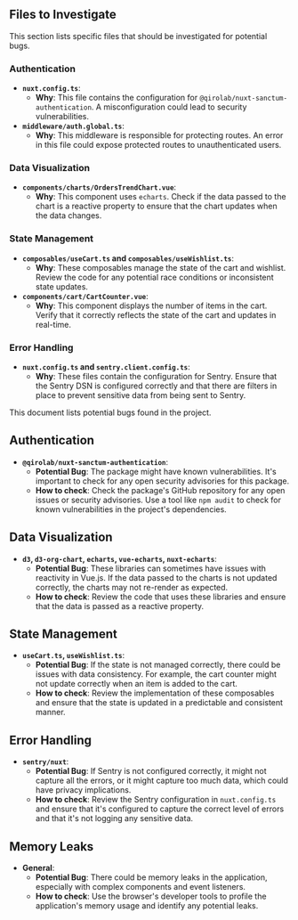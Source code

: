 
## Files to Investigate

This section lists specific files that should be investigated for potential bugs.

### Authentication

*   **`nuxt.config.ts`**: 
    *   **Why**: This file contains the configuration for `@qirolab/nuxt-sanctum-authentication`. A misconfiguration could lead to security vulnerabilities.
*   **`middleware/auth.global.ts`**: 
    *   **Why**: This middleware is responsible for protecting routes. An error in this file could expose protected routes to unauthenticated users.

### Data Visualization

*   **`components/charts/OrdersTrendChart.vue`**: 
    *   **Why**: This component uses `echarts`. Check if the data passed to the chart is a reactive property to ensure that the chart updates when the data changes.

### State Management

*   **`composables/useCart.ts` and `composables/useWishlist.ts`**: 
    *   **Why**: These composables manage the state of the cart and wishlist. Review the code for any potential race conditions or inconsistent state updates.
*   **`components/cart/CartCounter.vue`**: 
    *   **Why**: This component displays the number of items in the cart. Verify that it correctly reflects the state of the cart and updates in real-time.

### Error Handling

*   **`nuxt.config.ts` and `sentry.client.config.ts`**: 
    *   **Why**: These files contain the configuration for Sentry. Ensure that the Sentry DSN is configured correctly and that there are filters in place to prevent sensitive data from being sent to Sentry.



This document lists potential bugs found in the project.

## Authentication

*   **`@qirolab/nuxt-sanctum-authentication`**: 
    *   **Potential Bug**: The package might have known vulnerabilities. It's important to check for any open security advisories for this package.
    *   **How to check**: Check the package's GitHub repository for any open issues or security advisories. Use a tool like `npm audit` to check for known vulnerabilities in the project's dependencies.

## Data Visualization

*   **`d3`, `d3-org-chart`, `echarts`, `vue-echarts`, `nuxt-echarts`**: 
    *   **Potential Bug**: These libraries can sometimes have issues with reactivity in Vue.js. If the data passed to the charts is not updated correctly, the charts may not re-render as expected.
    *   **How to check**: Review the code that uses these libraries and ensure that the data is passed as a reactive property.

## State Management

*   **`useCart.ts`, `useWishlist.ts`**: 
    *   **Potential Bug**: If the state is not managed correctly, there could be issues with data consistency. For example, the cart counter might not update correctly when an item is added to the cart.
    *   **How to check**: Review the implementation of these composables and ensure that the state is updated in a predictable and consistent manner.

## Error Handling

*   **`sentry/nuxt`**: 
    *   **Potential Bug**: If Sentry is not configured correctly, it might not capture all the errors, or it might capture too much data, which could have privacy implications.
    *   **How to check**: Review the Sentry configuration in `nuxt.config.ts` and ensure that it's configured to capture the correct level of errors and that it's not logging any sensitive data.

## Memory Leaks

*   **General**: 
    *   **Potential Bug**: There could be memory leaks in the application, especially with complex components and event listeners.
    *   **How to check**: Use the browser's developer tools to profile the application's memory usage and identify any potential leaks.
